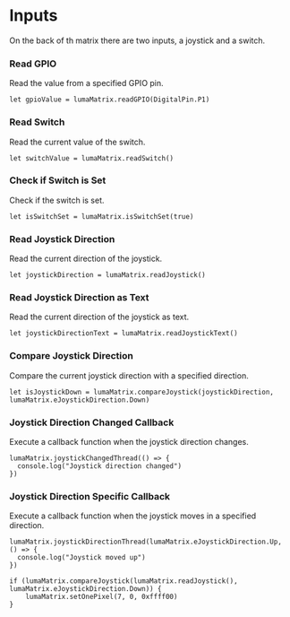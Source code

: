 # Inputs
On the back of th matrix there are two inputs, a joystick and a switch.


### Read GPIO

Read the value from a specified GPIO pin.

```blocks
let gpioValue = lumaMatrix.readGPIO(DigitalPin.P1)
```

### Read Switch

Read the current value of the switch.

```blocks
let switchValue = lumaMatrix.readSwitch()
```

### Check if Switch is Set

Check if the switch is set.

```blocks
let isSwitchSet = lumaMatrix.isSwitchSet(true)
```

### Read Joystick Direction

Read the current direction of the joystick.

```blocks
let joystickDirection = lumaMatrix.readJoystick()
```

### Read Joystick Direction as Text

Read the current direction of the joystick as text.

```blocks
let joystickDirectionText = lumaMatrix.readJoystickText()
```

### Compare Joystick Direction

Compare the current joystick direction with a specified direction.

```blocks
let isJoystickDown = lumaMatrix.compareJoystick(joystickDirection, lumaMatrix.eJoystickDirection.Down)
```

### Joystick Direction Changed Callback

Execute a callback function when the joystick direction changes.

```blocks
lumaMatrix.joystickChangedThread(() => {
  console.log("Joystick direction changed")
})
```

### Joystick Direction Specific Callback

Execute a callback function when the joystick moves in a specified direction.

```blocks
lumaMatrix.joystickDirectionThread(lumaMatrix.eJoystickDirection.Up, () => {
  console.log("Joystick moved up")
})
```


```blocks	
if (lumaMatrix.compareJoystick(lumaMatrix.readJoystick(), lumaMatrix.eJoystickDirection.Down)) {
    lumaMatrix.setOnePixel(7, 0, 0xffff00)
}
```





<script src="https://makecode.com/gh-pages-embed.js"></script><script>makeCodeRender("https://makecode.microbit.org/", "ines-hpmm/Microbit-LED-Matrix");</script>